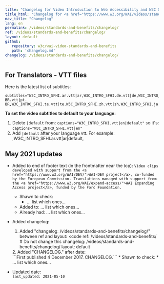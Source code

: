 ```yaml
---
title: "Changelog for Video Introduction to Web Accessibility and W3C Standards"
title_html: 'Changelog for <a href="https://www.w3.org/WAI/videos/standards-and-benefits/">Video Introduction to Web Accessibility and W3C Standards</a>'
nav_title: "Changelog"
lang: en
permalink: /videos/standards-and-benefits/changelog/
ref: /videos/standards-and-benefits/changelog/
layout: default
github:
   repository: w3c/wai-video-standards-and-benefits
   path: 'changelog.md'
changelog: /videos/standards-and-benefits/changelog/
---
```


<!-- _This changelog includes some Markdown and HTML syntax to facilitate updating translations._ -->

## For Translators - VTT files

Here is the latest list of subtitles:

```
subtitles="W3C_INTRO_SFHI.ar.vtt|ar,W3C_INTRO_SFHI.de.vtt|de,W3C_INTRO_SFHI.es.vtt|es,W3C_INTRO_SFHI.fr.vtt|fr,W3C_INTRO_SFHI.gu.vtt|gu,W3C_INTRO_SFHI.hi.vtt|hi,W3C_INTRO_SFHI.kok.vtt|kok,W3C_INTRO_SFHI.ko.vtt|ko,W3C_INTRO_SFHI.ml.vtt|ml,W3C_INTRO_SFHI.mr.vtt|mr,W3C_INTRO_SFHI.nl.vtt|nl,W3C_INTRO_SFHI.pt-BR.vtt|pt-BR,W3C_INTRO_SFHI.te.vtt|te,W3C_INTRO_SFHI.zh.vtt|zh,W3C_INTRO_SFHI.ja.vtt|ja,W3C_INTRO_SFHI.it.vtt|it,W3C_INTRO_SFHI.hu.vtt|hu,W3C_INTRO_SFHI.el.vtt|el,W3C_INTRO_SFHI.ru.vtt|ru,W3C_INTRO_SFHI.cs.vtt|cs,W3C_INTRO_SFHI.id.vtt|id,W3C_INTRO_SFHI.fa.vtt|fa"
```

**To set the video subtitles to default to your language:**
1. Delete ```|default``` from: ``` captions="W3C_INTRO_SFHI.vtt|en|default" ``` so it's:<br><code>captions="W3C_INTRO_SFHI.vtt|en"</code>
2. Add ```|default``` after your language vtt. For example:<br><conde> ,W3C_INTRO_SFHI.ar.vtt|ar|default, </code>

## May 2021 updates

* Added to end of footer text (in the frontmatter near the top): ```Video clips developed with support from the <a href="https://www.w3.org/WAI/DEV/">WAI-DEV project</a>, co-funded by the European Commission. Translations managed with support from the <a href="https://www.w3.org/WAI/expand-access/">WAI Expanding Access project</a>, funded by the Ford Foundation.```
  * Shawn to check:
    * ... list which ones...
  * Added to: ... list which ones...
  * Already had: ... list which ones...
* Added changelog:
  1. Added "changelog: /videos/standards-and-benefits/changelog/" between ref and layout:
   <code
   ref: /videos/standards-and-benefits/   # Do not change this
   changelog: /videos/standards-and-benefits/changelog/
   layout: default
   </code>
  2. Added "CHANGELOG." after date:<br>
   ```First published 4 December 2017. CHANGELOG.```
    * Shawn to check:
      * ... list which ones...

* Updated date:<br>
  ```last_updated: 2021-05-10```
